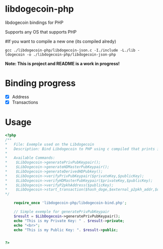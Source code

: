 # libdogecoin-php

libdogecoin bindings for PHP

Supports any OS that supports PHP

#If you want to compile a new one (its compiled alredy)
```linux
gcc ./libdogecoin-php/libdogecoin-json.c -I./include -L./lib -ldogecoin -o ./libdogecoin-php/libdogecoin-json-php
```

**Note: This is project and README is a work in progress!**

# Binding progress
- [x] Address
- [x] Transactions

# Usage

```php
<?php
/**
*   File: Exemple used on the Libdogecoin
*   Description: Bind Libdogecoin to PHP using c compiled that prints in JSON format
*
*   Available Commands:
*    $LibDogecoin->generatePrivPubKeypair();
*    $LibDogecoin->generateHDMasterPubKeypair();
*    $LibDogecoin->generateDerivedHDPubkey();
*    $LibDogecoin->verifyPrivPubKeypair($privateKey,$publicKey);
*    $LibDogecoin->verifyHDMasterPubKeypair($privateKey,$publicKey);
*    $LibDogecoin->verifyP2pkhAddress($publicKey);
*    $LibDogecoin->start_transaction($hash_doge,$external_p2pkh_addr,$doge_amount,$fees,$tx_index,$mypubkey,$myscriptpubkey,$myprivkey);
*/

    require_once 'libdogecoin-php/libdogecoin-bind.php';

    // Simple exemple for generatePrivPubKeypair
    $result = $LibDogecoin->generatePrivPubKeypair();
    echo "This is my Private Key: " . $result->private;
    echo "<br>";
    echo "This is my Public Key: ". $result->public;


?>
```
